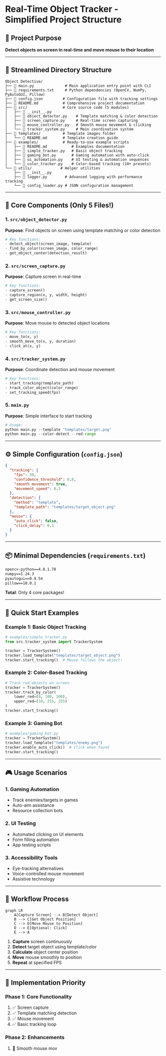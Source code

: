 # Real-Time Object Tracker - Simplified Project Structure

## 🎯 Project Purpose
**Detect objects on screen in real-time and move mouse to their location**

---

## 📁 Streamlined Directory Structure

```
Object Detective/
├── 📄 main.py              # Main application entry point with CLI
├── 📄 requirements.txt     # Python dependencies (OpenCV, NumPy, PyAutoGUI, Pillow)
├── 📄 config.json         # Configuration file with tracking settings
├── 📄 README.md           # Comprehensive project documentation
├── 📁 src/                # Core source code (5 modules)
│   ├── 📄 __init__.py
│   ├── 📄 object_detector.py    # Template matching & color detection
│   ├── 📄 screen_capture.py     # Real-time screen capturing
│   ├── 📄 mouse_controller.py   # Smooth mouse movement & clicking
│   └── 📄 tracker_system.py     # Main coordination system
├── 📁 templates/          # Template images folder
│   └── 📄 README.md       # Template creation guide
├── 📁 examples/           # Ready-to-use example scripts
│   ├── 📄 README.md           # Examples documentation
│   ├── 📄 simple_tracker.py   # Basic object tracking
│   ├── 📄 gaming_bot.py       # Gaming automation with auto-click
│   ├── 📄 ui_automation.py    # UI testing & automation sequences
│   └── 📄 color_tracker.py    # Color-based tracking (10+ presets)
└── 📁 utils/             # Helper utilities
    ├── 📄 __init__.py
    ├── 📄 logger.py        # Advanced logging with performance tracking
    └── 📄 config_loader.py # JSON configuration management
```
---

## 🔧 Core Components (Only 5 Files!)

### 1. `src/object_detector.py`
**Purpose**: Find objects on screen using template matching or color detection
```python
# Key functions:
- detect_object(screen_image, template)
- find_by_color(screen_image, color_range)
- get_object_center(detection_result)
```

### 2. `src/screen_capture.py`
**Purpose**: Capture screen in real-time
```python
# Key functions:
- capture_screen()
- capture_region(x, y, width, height)
- get_screen_size()
```

### 3. `src/mouse_controller.py`
**Purpose**: Move mouse to detected object locations
```python
# Key functions:
- move_to(x, y)
- smooth_move_to(x, y, duration)
- click_at(x, y)
```

### 4. `src/tracker_system.py`
**Purpose**: Coordinate detection and mouse movement
```python
# Key functions:
- start_tracking(template_path)
- track_color_object(color_range)
- set_tracking_speed(fps)
```

### 5. `main.py`
**Purpose**: Simple interface to start tracking
```python
# Usage:
python main.py --template "templates/target.png"
python main.py --color-detect --red-range
```

---

## ⚙️ Simple Configuration (`config.json`)

```json
{
  "tracking": {
    "fps": 30,
    "confidence_threshold": 0.8,
    "smooth_movement": true,
    "movement_speed": 0.3
  },
  "detection": {
    "method": "template",
    "template_path": "templates/target_object.png"
  },
  "mouse": {
    "auto_click": false,
    "click_delay": 0.1
  }
}
```

---

## 📦 Minimal Dependencies (`requirements.txt`)

```txt
opencv-python==4.8.1.78
numpy==1.24.3
pyautogui==0.9.54
pillow==10.0.1
```

**Total**: Only 4 core packages!

---

## 🚀 Quick Start Examples

### Example 1: Basic Object Tracking
```python
# examples/simple_tracker.py
from src.tracker_system import TrackerSystem

tracker = TrackerSystem()
tracker.load_template("templates/target_object.png")
tracker.start_tracking()  # Mouse follows the object!
```

### Example 2: Color-Based Tracking
```python
# Track red objects on screen
tracker = TrackerSystem()
tracker.track_by_color(
    lower_red=(0, 100, 100),
    upper_red=(10, 255, 255)
)
tracker.start_tracking()
```

### Example 3: Gaming Bot
```python
# examples/gaming_bot.py
tracker = TrackerSystem()
tracker.load_template("templates/enemy.png")
tracker.enable_auto_click()  # Click when found
tracker.start_tracking()
```

---

## 🎮 Usage Scenarios

### 1. **Gaming Automation**
- Track enemies/targets in games
- Auto-aim assistance
- Resource collection bots

### 2. **UI Testing**
- Automated clicking on UI elements
- Form filling automation
- App testing scripts

### 3. **Accessibility Tools**
- Eye-tracking alternatives
- Voice-controlled mouse movement
- Assistive technology

---

## 🔄 Workflow Process

```mermaid
graph LR
    A[Capture Screen] --> B[Detect Object]
    B --> C[Get Object Position]
    C --> D[Move Mouse to Position]
    D --> E[Optional: Click]
    E --> A
```

1. **Capture** screen continuously
2. **Detect** target object using template/color
3. **Calculate** object center position
4. **Move** mouse smoothly to position
5. **Repeat** at specified FPS

---

## 📝 Implementation Priority

### Phase 1: Core Functionality
1. ✅ Screen capture
2. ✅ Template matching detection
3. ✅ Mouse movement
4. ✅ Basic tracking loop

### Phase 2: Enhancements
1. 🔄 Smooth mouse mov